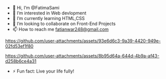 - 👋 Hi, I’m @FatimaSami
- 👀 I’m interested in Web devlopment
- 🌱 I’m currently learning HTML,CSS
- 💞️ I’m looking to collaborate on Front-End Projects
- 📫 How to reach me fatianwar248@gmail.com

https://github.com/user-attachments/assets/93e6d6c3-9a39-4420-949e-02fd53ef1f80



https://github.com/user-attachments/assets/8b95d64a-644d-4b9a-af43-d258b6ce4a31


- ⚡ Fun fact: Live your life fully!

<!---
FatimaSami1993/FatimaSami1993 is a ✨ special ✨ repository because its `README.md` (this file) appears on your GitHub profile.
You can click the Preview link to take a look at your changes.
--->
